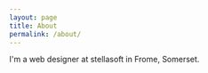 ```yaml
---
layout: page
title: About
permalink: /about/
---
```


I'm a web designer at stellasoft in Frome, Somerset.
